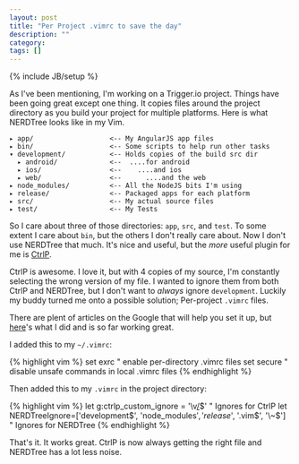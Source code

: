 ```yaml
---
layout: post
title: "Per Project .vimrc to save the day"
description: ""
category:
tags: []
---
```

{% include JB/setup %}

As I've been mentioning, I'm working on a Trigger.io project. Things have been going great except one thing.
It copies files around the project directory as you build your project for multiple platforms. Here is what
NERDTree looks like in my Vim.

    ▸ app/                   <-- My AngularJS app files
    ▸ bin/                   <-- Some scripts to help run other tasks
    ▾ development/           <-- Holds copies of the build src dir
      ▸ android/             <--  ....for android
      ▸ ios/                 <--    ....and ios
      ▸ web/                 <--      ....and the web
    ▸ node_modules/          <-- All the NodeJS bits I'm using
    ▸ release/               <-- Packaged apps for each platform
    ▸ src/                   <-- My actual source files
    ▸ test/                  <-- My Tests

So I care about three of those directories: `app`, `src`, and `test`. To some extent I care about `bin`,
but the others I don't really care about. Now I don't use NERDTree that much. It's nice and useful, but
the _more_ useful plugin for me is [CtrlP](https://github.com/kien/ctrlp.vim).

CtrlP is awesome. I love it, but with 4 copies of my source, I'm constantly selecting the wrong version
of my file. I wanted to ignore them from both CtrlP and NERDTree, but I don't want to _always_ ignore
`development`. Luckily my buddy turned me onto a possible solution; Per-project `.vimrc` files.

There are plent of articles on the Google that will help you set it up, but
[here](http://damien.lespiau.name/blog/2009/03/18/per-project-vimrc/)'s what I did and is so far working great.

I added this to my `~/.vimrc`:

{% highlight  vim %}
    set exrc            " enable per-directory .vimrc files
    set secure          " disable unsafe commands in local .vimrc files
{% endhighlight %}

 Then added this to my `.vimrc` in the project directory:

{% highlight  vim %}
    let g:ctrlp_custom_ignore = '\v[\/](release|node_modules|development)$'           " Ignores for CtrlP
    let NERDTreeIgnore=['development$', 'node_modules$', 'release$', '\.vim$', '\~$'] " Ignores for NERDTree
{% endhighlight %}

That's it. It works great. CtrlP is now always getting the right file and NERDTree has a lot less noise.
